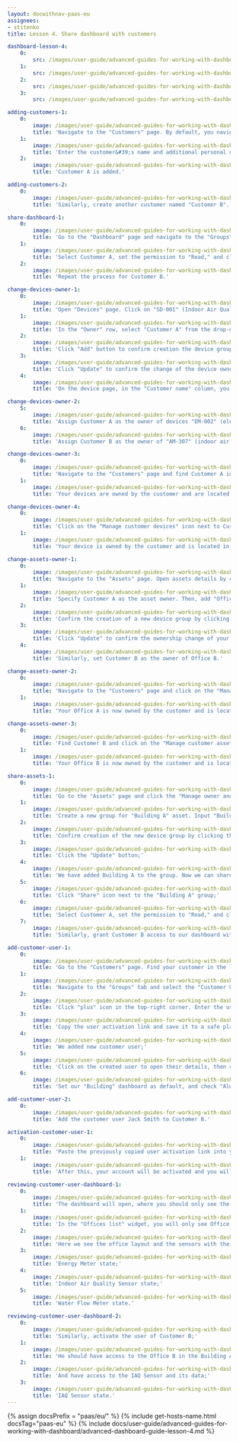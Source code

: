 ```yaml
---
layout: docwithnav-paas-eu
assignees:
- stitenko
title: Lesson 4. Share dashboard with customers

dashboard-lesson-4:
    0:
        src: /images/user-guide/advanced-guides-for-working-with-dashboard/lesson-4/dashboard-final-lesson-4-1-pe.png
    1:
        src: /images/user-guide/advanced-guides-for-working-with-dashboard/lesson-4/dashboard-final-lesson-4-2-pe.png
    2:
        src: /images/user-guide/advanced-guides-for-working-with-dashboard/lesson-4/dashboard-final-lesson-4-3-pe.png
    3:
        src: /images/user-guide/advanced-guides-for-working-with-dashboard/lesson-4/dashboard-final-lesson-4-4-pe.png

adding-customers-1:
    0:
        image: /images/user-guide/advanced-guides-for-working-with-dashboard/lesson-4/adding-customers-1-pe.png
        title: 'Navigate to the "Customers" page. By default, you navigate to the customer group "All". Click the "plus" sign to open the new customer form;'
    1:
        image: /images/user-guide/advanced-guides-for-working-with-dashboard/lesson-4/adding-customers-2-pe.png
        title: 'Enter the customer&#39;s name and additional personal details if necessary. Click "Add" to finalize adding the new customer;'
    2:
        image: /images/user-guide/advanced-guides-for-working-with-dashboard/lesson-4/adding-customers-3-pe.png
        title: 'Customer A is added.'

adding-customers-2:
    0:
        image: /images/user-guide/advanced-guides-for-working-with-dashboard/lesson-4/adding-customers-4-pe.png
        title: 'Similarly, create another customer named "Customer B".'

share-dashboard-1:
    0:
        image: /images/user-guide/advanced-guides-for-working-with-dashboard/lesson-4/share-dashboard-1-pe.png
        title: 'Go to the "Dashboard" page and navigate to the "Groups" tab. Our dashboard is located in the "Buildings" group. Click the "Share" icon next to this group;'
    1:
        image: /images/user-guide/advanced-guides-for-working-with-dashboard/lesson-4/share-dashboard-2-pe.png
        title: 'Select Customer A, set the permission to "Read," and click "Share";'
    2:
        image: /images/user-guide/advanced-guides-for-working-with-dashboard/lesson-4/share-dashboard-3-pe.png
        title: 'Repeat the process for Customer B.'

change-devices-owner-1:
    0:
        image: /images/user-guide/advanced-guides-for-working-with-dashboard/lesson-4/change-devices-owner-1-pe.png
        title: 'Open "Devices" page. Click on "SD-001" (Indoor Air Quality Sensor) device to open its details. Now, click "Manage owner and groups" button;'
    1:
        image: /images/user-guide/advanced-guides-for-working-with-dashboard/lesson-4/change-devices-owner-2-pe.png
        title: 'In the "Owner" row, select "Customer A" from the drop-down list. Now, create a new device group. In the "Groups" row, input the desired group name, for example "Office A sensors". Then, click "Create a new one!";'
    2:
        image: /images/user-guide/advanced-guides-for-working-with-dashboard/lesson-4/change-devices-owner-3-pe.png
        title: 'Click "Add" button to confirm creation the device group creation;'
    3:
        image: /images/user-guide/advanced-guides-for-working-with-dashboard/lesson-4/change-devices-owner-4-pe.png
        title: 'Click "Update" to confirm the change of the device owner. You can always change the owner back to the tenant;'
    4:
        image: /images/user-guide/advanced-guides-for-working-with-dashboard/lesson-4/change-devices-owner-5-pe.png
        title: 'On the device page, in the "Customer name" column, you can see which customer device belongs to;'

change-devices-owner-2:
    5:
        image: /images/user-guide/advanced-guides-for-working-with-dashboard/lesson-4/change-devices-owner-6-pe.png
        title: 'Assign Customer A as the owner of devices "EM-002" (electricity meter) and "WM-003" (water consumption meter) devices;'
    6:
        image: /images/user-guide/advanced-guides-for-working-with-dashboard/lesson-4/change-devices-owner-7-pe.png
        title: 'Assign Customer B as the owner of "AM-307" (indoor air quality sensor) device.'

change-devices-owner-3:
    0:
        image: /images/user-guide/advanced-guides-for-working-with-dashboard/lesson-4/change-devices-owner-8-pe.png
        title: 'Navigate to the "Customers" page and find Customer A in the list of customers. Click on the "Manage customer devices" icon next to Customer A;'
    1:
        image: /images/user-guide/advanced-guides-for-working-with-dashboard/lesson-4/change-devices-owner-9-pe.png
        title: 'Your devices are owned by the customer and are located in the customer&#39;s device group "Office A devices".'

change-devices-owner-4:
    0:
        image: /images/user-guide/advanced-guides-for-working-with-dashboard/lesson-4/change-devices-owner-10-pe.png
        title: 'Click on the "Manage customer devices" icon next to Customer B;'
    1:
        image: /images/user-guide/advanced-guides-for-working-with-dashboard/lesson-4/change-devices-owner-11-pe.png
        title: 'Your device is owned by the customer and is located in the customer&#39;s device group "Office B devices".'

change-assets-owner-1:
    0:
        image: /images/user-guide/advanced-guides-for-working-with-dashboard/lesson-4/change-assets-owner-1-pe.png
        title: 'Navigate to the "Assets" page. Open assets details by clicking on the "Office A" asset. Then click "Manage owner and groups" button;'
    1:
        image: /images/user-guide/advanced-guides-for-working-with-dashboard/lesson-4/change-assets-owner-2-pe.png
        title: 'Specify Customer A as the asset owner. Then, add "Office A" asset to the group. Input the desired device group name, for example "Customer A offices", and click "Create a new one!";'
    2:
        image: /images/user-guide/advanced-guides-for-working-with-dashboard/lesson-4/change-assets-owner-3-pe.png
        title: 'Confirm the creation of a new device group by clicking the "Add" button;'
    3:
        image: /images/user-guide/advanced-guides-for-working-with-dashboard/lesson-4/change-assets-owner-4-pe.png
        title: 'Click "Update" to confirm the ownership change of your device;'
    4:
        image: /images/user-guide/advanced-guides-for-working-with-dashboard/lesson-4/change-assets-owner-5-pe.png
        title: 'Similarly, set Customer B as the owner of Office B.'

change-assets-owner-2:
    0:
        image: /images/user-guide/advanced-guides-for-working-with-dashboard/lesson-4/change-assets-owner-6-pe.png
        title: 'Navigate to the "Customers" page and click on the "Manage customer assets" icon next to Customer A;'
    1:
        image: /images/user-guide/advanced-guides-for-working-with-dashboard/lesson-4/change-assets-owner-7-pe.png
        title: 'Your Office A is now owned by the customer and is located in the customer&#39;s asset group "Customer A offices".'

change-assets-owner-3:
    0:
        image: /images/user-guide/advanced-guides-for-working-with-dashboard/lesson-4/change-assets-owner-8-pe.png
        title: 'Find Customer B and click on the "Manage customer assets" icon next to Customer B;'
    1:
        image: /images/user-guide/advanced-guides-for-working-with-dashboard/lesson-4/change-assets-owner-9-pe.png
        title: 'Your Office B is now owned by the customer and is located in the customer&#39;s asset group "Customer B offices".'

share-assets-1:
    0:
        image: /images/user-guide/advanced-guides-for-working-with-dashboard/lesson-4/share-building-assets-1-pe.png
        title: 'Go to the "Assets" page and click the "Manage owner and groups" button in the details of the "Building A" asset;'
    1:
        image: /images/user-guide/advanced-guides-for-working-with-dashboard/lesson-4/share-building-assets-2-pe.png
        title: 'Create a new group for "Building A" asset. Input "Building A" as group name, and click "Create a new one!";'
    2:
        image: /images/user-guide/advanced-guides-for-working-with-dashboard/lesson-4/share-building-assets-3-pe.png
        title: 'Confirm creation of the new device group by clicking the "Add" button;'
    3:
        image: /images/user-guide/advanced-guides-for-working-with-dashboard/lesson-4/share-building-assets-4-pe.png
        title: 'Click the "Update" button;'
    4:
        image: /images/user-guide/advanced-guides-for-working-with-dashboard/lesson-4/share-building-assets-5-pe.png
        title: 'We have added Building A to the group. Now we can share it with our customers. Navigate to the "Groups" tab;'
    5:
        image: /images/user-guide/advanced-guides-for-working-with-dashboard/lesson-4/share-building-assets-6-pe.png
        title: 'Click "Share" icon next to the "Building A" group;'
    6:
        image: /images/user-guide/advanced-guides-for-working-with-dashboard/lesson-4/share-building-assets-7-pe.png
        title: 'Select Customer A, set the permission to "Read," and click "Share";'
    7:
        image: /images/user-guide/advanced-guides-for-working-with-dashboard/lesson-4/share-building-assets-8-pe.png
        title: 'Similarly, grant Customer B access to our dashboard with the "Read" permission level.'

add-customer-user-1:
    0:
        image: /images/user-guide/advanced-guides-for-working-with-dashboard/lesson-4/add-customer-user-1-pe.png
        title: 'Go to the "Customers" page. Find your customer in the list of customers and then click on the "Manage customer users" icon;'
    1:
        image: /images/user-guide/advanced-guides-for-working-with-dashboard/lesson-4/add-customer-user-2-pe.png
        title: 'Navigate to the "Groups" tab and select the "Customer Users" group. This is an automatically created group of customer users with read-only permissions already granted. To learn more about permissions and Role-Based Access Control (RBAC), read this article;'
    2:
        image: /images/user-guide/advanced-guides-for-working-with-dashboard/lesson-4/add-customer-user-3-pe.png
        title: 'Click "plus" icon in the top-right corner. Enter the user&#39;s email. Additionally, specify the first and last name. Then click "Add";'
    3:
        image: /images/user-guide/advanced-guides-for-working-with-dashboard/lesson-4/add-customer-user-4-pe.png
        title: 'Copy the user activation link and save it to a safe place. Then click "OK";'
    4:
        image: /images/user-guide/advanced-guides-for-working-with-dashboard/lesson-4/add-customer-user-5-pe.png
        title: 'We added new customer user;'
    5:
        image: /images/user-guide/advanced-guides-for-working-with-dashboard/lesson-4/add-customer-user-6-pe.png
        title: 'Click on the created user to open their details, then click the big orange "pencil" icon to enter editing mode;'
    6:
        image: /images/user-guide/advanced-guides-for-working-with-dashboard/lesson-4/add-customer-user-7-pe.png
        title: 'Set our "Building" dashboard as default, and check "Always fullscreen" option. Finally, apply changes.'

add-customer-user-2:
    0:
        image: /images/user-guide/advanced-guides-for-working-with-dashboard/lesson-4/add-customer-user-8-pe.png
        title: 'Add the customer user Jack Smith to Customer B.'

activation-customer-user-1:
    0:
        image: /images/user-guide/advanced-guides-for-working-with-dashboard/lesson-4/activation-customer-user-1-pe.png
        title: 'Paste the previously copied user activation link into your browser&#39;s address bar and press Enter. Come up with and enter a password for the account, then click "Create Password";'
    1:
        image: /images/user-guide/advanced-guides-for-working-with-dashboard/lesson-4/activation-customer-user-2-pe.png
        title: 'After this, your account will be activated and you will be logged in as a customer user.'

reviewing-customer-user-dashboard-1:
    0:
        image: /images/user-guide/advanced-guides-for-working-with-dashboard/lesson-4/reviewing-customer-user-dashboard-1-pe.png
        title: 'The dashboard will open, where you should only see the building that houses your office. This is Building A. Click on it to navigate to the state of this building.'
    1:
        image: /images/user-guide/advanced-guides-for-working-with-dashboard/lesson-4/reviewing-customer-user-dashboard-2-pe.png
        title: 'In the "Offices list" widget, you will only see Office A, which belongs to Customer A. Navigate to its state by selecting Office A from the list;'
    2:
        image: /images/user-guide/advanced-guides-for-working-with-dashboard/lesson-4/reviewing-customer-user-dashboard-3-pe.png
        title: 'Here we see the office layout and the sensors with their readings. Navigate to the state of each sensor to ensure that their telemetry readings are accessible to you;'
    3:
        image: /images/user-guide/advanced-guides-for-working-with-dashboard/lesson-4/reviewing-customer-user-dashboard-4-pe.png
        title: 'Energy Meter state;'
    4:
        image: /images/user-guide/advanced-guides-for-working-with-dashboard/lesson-4/reviewing-customer-user-dashboard-5-pe.png
        title: 'Indoor Air Quality Sensor state;'
    5:
        image: /images/user-guide/advanced-guides-for-working-with-dashboard/lesson-4/reviewing-customer-user-dashboard-6-pe.png
        title: 'Water Flow Meter state.'

reviewing-customer-user-dashboard-2:
    0:
        image: /images/user-guide/advanced-guides-for-working-with-dashboard/lesson-4/reviewing-customer-user-dashboard-7-pe.png
        title: 'Similarly, activate the user of Customer B;'
    1:
        image: /images/user-guide/advanced-guides-for-working-with-dashboard/lesson-4/reviewing-customer-user-dashboard-8-pe.png
        title: 'He should have access to the Office B in the Building A;'
    2:
        image: /images/user-guide/advanced-guides-for-working-with-dashboard/lesson-4/reviewing-customer-user-dashboard-9-pe.png
        title: 'And have access to the IAQ Sensor and its data;'
    3:
        image: /images/user-guide/advanced-guides-for-working-with-dashboard/lesson-4/reviewing-customer-user-dashboard-10-pe.png
        title: 'IAQ Sensor state.'
---
```


{% assign docsPrefix = "paas/eu/" %}
{% include get-hosts-name.html docsTag="paas-eu" %}
{% include docs/user-guide/advanced-guides-for-working-with-dashboard/advanced-dashboard-guide-lesson-4.md %}